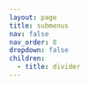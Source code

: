 ```yaml
---
layout: page
title: submenus
nav: false
nav_order: 8
dropdown: false
children:
  - title: divider
---
```

